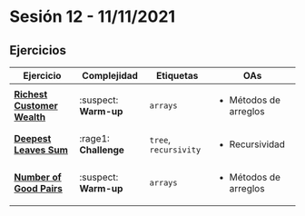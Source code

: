 # Sesión 12 - 11/11/2021

## Ejercicios

| Ejercicio                                                        | Complejidad                    | Etiquetas                    | OAs                                                                               |
| ---------------------------------------------------------------- | ------------------------------ | ---------------------------- | --------------------------------------------------------------------------------- |
| [**Richest Customer Wealth**](https://leetcode.com/problems/richest-customer-wealth/) | :suspect: **Warm-up** | `arrays` | <ul><li>Métodos de arreglos </li></ul>  |
| [**Deepest Leaves Sum**](https://leetcode.com/problems/deepest-leaves-sum/) | :rage1: **Challenge** | `tree`, `recursivity` | <ul><li>Recursividad</li></ul>  |
| [**Number of Good Pairs**](https://leetcode.com/problems/number-of-good-pairs/) | :suspect: **Warm-up** | `arrays` | <ul><li>Métodos de arreglos </li></ul>  |
